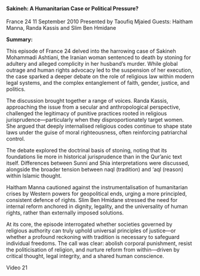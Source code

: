 <h4>Sakineh: A Humanitarian Case or Political Pressure?</h4>

France 24
11 September 2010
Presented by Taoufiq Mjaied
Guests: Haitham Manna, Randa Kassis and Slim Ben Hmidane

<b>Summary:</b>

This episode of France 24 delved into the harrowing case of Sakineh Mohammadi Ashtiani, the Iranian woman sentenced to death by stoning for adultery and alleged complicity in her husband’s murder. While global outrage and human rights advocacy led to the suspension of her execution, the case sparked a deeper debate on the role of religious law within modern legal systems, and the complex entanglement of faith, gender, justice, and politics.

The discussion brought together a range of voices. Randa Kassis, approaching the issue from a secular and anthropological perspective, challenged the legitimacy of punitive practices rooted in religious jurisprudence—particularly when they disproportionately target women. She argued that deeply internalised religious codes continue to shape state laws under the guise of moral righteousness, often reinforcing patriarchal control.

The debate explored the doctrinal basis of stoning, noting that its foundations lie more in historical jurisprudence than in the Qur’anic text itself. Differences between Sunni and Shia interpretations were discussed, alongside the broader tension between naql (tradition) and ‘aql (reason) within Islamic thought.

Haitham Manna cautioned against the instrumentalisation of humanitarian crises by Western powers for geopolitical ends, urging a more principled, consistent defence of rights. Slim Ben Hmidane stressed the need for internal reform anchored in dignity, legality, and the universality of human rights, rather than externally imposed solutions.

At its core, the episode interrogated whether societies governed by religious authority can truly uphold universal principles of justice—or whether a profound reckoning with tradition is necessary to safeguard individual freedoms. The call was clear: abolish corporal punishment, resist the politicisation of religion, and nurture reform from within—driven by critical thought, legal integrity, and a shared human conscience.

Video 21




